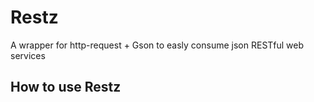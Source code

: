 # Restz
A wrapper for http-request + Gson to easly consume json RESTful web services 
## How to use Restz



